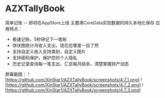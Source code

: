 # AZXTallyBook
简单记账 -- 即将在AppStore上线
主要用CoreData实现数据的持久本地化保存
应用特点：
- 极速记账，5秒钟记下一笔帐
- 饼状图统计月收入支出，钱花在哪里一目了然
- 支持自定义收入支持类别，自定义图片
- 支持密码保护，保护您的个人隐私
- 历史记录查询每一笔支出，汇总每月结余，清楚掌握财产动态

屏幕截图：
![https://github.com/XinStar1/AZXTallyBook/screenshots/4.7_1.png]
![https://github.com/XinStar1/AZXTallyBook/screenshots/4.7_2.png]
![https://github.com/XinStar1/AZXTallyBook/screenshots/4.7_3.png]
